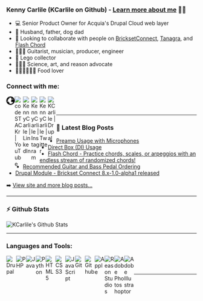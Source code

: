 ### Kenny Carlile (KCarlile on Github) - [Learn more about me][website] 🔬🧬

- 💻 Senior Product Owner for Acquia's Drupal Cloud web layer
- 💟 Husband, father, dog dad
- 🤝 Looking to collaborate with people on [BricksetConnect][bricksetconnect], [Tanagra][tanagra], and [Flash Chord][flashchord]
- 🎸🎺🎼 Guitarist, musician, producer, engineer
- 🧱 Lego collector
- 🔭🎨🧠 Science, art, and reason advocate
- 🌮🍕🍔🍟🌭🍪 Food lover

### Connect with me:

[<img align="left" alt="kennycarlile.com" width="22px" src="https://raw.githubusercontent.com/iconic/open-iconic/master/svg/globe.svg" />][website]
[<img align="left" alt="codeSTACKr | YouTube" width="22px" src="https://cdn.jsdelivr.net/npm/simple-icons@v3/icons/youtube.svg" />][youtube]
[<img align="left" alt="KennyCarlile | LinkedIn" width="22px" src="https://cdn.jsdelivr.net/npm/simple-icons@v3/icons/linkedin.svg" />][linkedin]
[<img align="left" alt="KennyCarlile | Instagram" width="22px" src="https://cdn.jsdelivr.net/npm/simple-icons@v3/icons/instagram.svg" />][instagram]
[<img align="left" alt="KennyCarlile | Twitter" width="22px" src="https://cdn.jsdelivr.net/npm/simple-icons@v3/icons/twitter.svg" />][twitter]
[<img align="left" alt="KCarlile | Drupal" width="22px" src="https://cdn.jsdelivr.net/npm/simple-icons@v3/icons/drupal.svg" />][drupal]

<br />
<br />

---

### 📝 Latest Blog Posts
<!-- BLOG-POST-LIST:START -->
- [Preamp Usage with Microphones](http://www.kennycarlile.com/blog/2020-09-09/preamp-usage-with-microphones)
- [Direct Box (DI) Usage](http://www.kennycarlile.com/blog/2020-08-12/direct-box-di-usage)
- [Flash Chord - Practice chords, scales, or arpeggios with an endless stream of randomized chords!](http://www.kennycarlile.com/blog/2020-07-28/flash-chord-practice-chords-scales-or-arpeggios-with-an-endless-stream-of)
- [Recommended Guitar and Bass Pedal Ordering](http://www.kennycarlile.com/blog/2019-09-26/recommended-guitar-and-bass-pedal-ordering)
- [Drupal Module - Brickset Connect 8.x-1.0-alpha1 released](http://www.kennycarlile.com/blog/2019-08-25/drupal-module-brickset-connect-8x-10-alpha1-released)
<!-- BLOG-POST-LIST:END -->

➡️ [View site and more blog posts...](http://www.kennycarlile.com)

---

### :zap: Github Stats
<img alt="KCarlile's Github Stats" src="https://github-readme-stats.vercel.app/api?username=kcarlile&show_icons=true&hide_border=true" />

---

### Languages and Tools:

<img align="left" alt="Drupal" width="26px" src="https://cdn.jsdelivr.net/npm/simple-icons@v3/icons/drupal.svg" />

<img align="left" alt="PHP" width="26px" src="https://cdn.jsdelivr.net/npm/simple-icons@v3/icons/php.svg" />

<img align="left" alt="Java" width="26px" src="https://cdn.jsdelivr.net/npm/simple-icons@v3/icons/java.svg" />

<img align="left" alt="Python" width="26px" src="https://cdn.jsdelivr.net/npm/simple-icons@v3/icons/python.svg" />

<img align="left" alt="HTML5" width="26px" src="https://cdn.jsdelivr.net/npm/simple-icons@v3/icons/html5.svg" />

<img align="left" alt="CSS3" width="26px" src="https://cdn.jsdelivr.net/npm/simple-icons@v3/icons/css3.svg" />

<img align="left" alt="JavaScript" width="26px" src="https://cdn.jsdelivr.net/npm/simple-icons@v3/icons/javascript.svg" />

<img align="left" alt="Git" width="26px" src="https://cdn.jsdelivr.net/npm/simple-icons@v3/icons/git.svg" />

<img align="left" alt="Github" width="26px" src="https://cdn.jsdelivr.net/npm/simple-icons@v3/icons/github.svg" />

<img align="left" alt="Apple" width="26px" src="https://cdn.jsdelivr.net/npm/simple-icons@v3/icons/apple.svg" />

<img align="left" alt="Reason Studios" width="26px" src="https://cdn.jsdelivr.net/npm/simple-icons@v3/icons/reasonstudios.svg" />

<img align="left" alt="Adobe Photoshop" width="26px" src="https://cdn.jsdelivr.net/npm/simple-icons@v3/icons/adobephotoshop.svg" />

<img align="left" alt="Adobe Illustrator" width="26px" src="https://cdn.jsdelivr.net/npm/simple-icons@v3/icons/adobeillustrator.svg" />

<br />
<br />

---


[website]: http://www.kennycarlile.com
[twitter]: https://twitter.com/KennyCarlile
[youtube]: https://youtube.com/KennyCarlile
[instagram]: https://instagram.com/kennycarlile
[linkedin]: https://www.linkedin.com/in/kennycarlile
[drupal]: https://www.drupal.org/u/kcarlile
[bricksetconnect]: https://www.drupal.org/project/brickset_connect
[tanagra]: http://www.tanagra.dev/
[flashchord]: http://www.flashchord.com/
